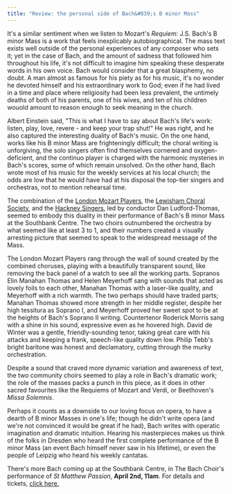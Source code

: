 ```yaml
---
title: "Review: the personal side of Bach&#039;s B minor Mass"
---
```


It's a similar sentiment when we listen to Mozart's *Requiem*: J.S. Bach's B minor Mass is a work that feels inexplicably autobiographical. The mass text exists well outside of the personal experiences of any composer who sets it; yet in the case of Bach, and the amount of sadness that followed him throughout his life, it's not difficult to imagine him speaking these desperate words in his own voice. Bach would consider that a great blasphemy, no doubt. A man almost as famous for his piety as for his music, it's no wonder he devoted himself and his extraordinary work to God; even if he had lived in a time and place where religiosity had been less prevalent, the untimely deaths of both of his parents, one of his wives, and ten of his children wouold amount to reason enough to seek meaning in the church.

Albert Einstein said, "This is what I have to say about Bach's life's work: listen, play, love, revere - and keep your trap shut!" He was right, and he also captured the interesting duality of Bach's music. On the one hand, works like his B minor Mass are frighteningly difficult; the choral writing is unforgiving, the solo singers often find themselves cornered and oxygen-deficient, and the continuo player is charged with the harmonic mysteries in Bach's scores, some of which remain unsolved. On the other hand, Bach wrote most of his music for the weekly services at his local church; the odds are low that he would have had at his disposal the top-tier singers and orchestras, not to mention rehearsal time.

The combination of the [London Mozart Players](http://londonmozartplayers.com/), the [Lewisham Choral Society](http://lewishamchoralsociety.org.uk/), and the [Hackney Singers](http://hackneysingers.org.uk/), led by conductor Dan Ludford-Thomas, seemed to embody this duality in their performance of Bach's B minor Mass at the Southbank Centre. The two choirs outnumbered the orchestra by what seemed like at least 3 to 1, and their numbers created a visually arresting picture that seemed to speak to the widespread message of the Mass. 

The London Mozart Players rang through the wall of sound created by the combined choruses, playing with a beautifully transparent sound, like removing the back panel of a watch to see all the working parts. Sopranos Elin Manahan Thomas and Helen Meyerhoff sang with sounds that acted as lovely foils to each other, Manahan Thomas with a laser-like quality, and Meyerhoff with a rich warmth. The two perhaps should have traded parts; Manahan Thomas showed more strength in her middle register, despite her high tessitura as Soprano I, and Meyerhoff proved her sweet spot to be at the heights of Bach's Soprano II writing. Countertenor Roderick Morris sang with a shine in his sound, expressive even as he hovered high. David de Winter was a gentle, friendly-sounding tenor, taking great care with his attacks and keeping a frank, speech-like quality down low. Philip Tebb's bright baritone was honest and declamatory, cutting through the murky orchestration.

Despite a sound that craved more dynamic variation and awareness of text, the two community choirs seemed to play a role in Bach's dramatic work; the role of the masses packs a punch in this piece, as it does in other sacred favourites like the Requiems of Mozart and Verdi, or Beethoven's *Missa Solemnis*. 

Perhaps it counts as a downside to our loving focus on opera, to have a dearth of B minor Masses in one's life; though he didn't write opera (and we're not convinced it would be great if he had), Bach writes with operatic imagination and dramatic intuition. Hearing his masterpieces makes us think of the folks in Dresden who heard the first complete performance of the B minor Mass (an event Bach himself never saw in his lifetime), or even the people of Leipzig who heard his weekly cantatas.

There's more Bach coming up at the Southbank Centre, in The Bach Choir's performance of *St Matthew Passion*, **April 2nd, 11am**. For details and tickets, [click here.](https://www.southbankcentre.co.uk/whats-on/95916-bach-choir-st-matthew-passion-2017)
